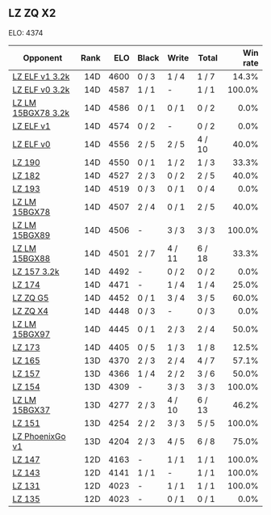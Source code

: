 ## LZ ZQ X2 ##

ELO: 4374

Opponent | Rank | ELO | Black | Write | Total | Win rate
---------|-----:|----:|-------|-------|-------|-------:
[LZ ELF v1 3.2k](LZ%20ELF%20v1%203.2k.md) | 14D | 4600 | 0 / 3 | 1 / 4 | 1 / 7 | 14.3%
[LZ ELF v0 3.2k](LZ%20ELF%20v0%203.2k.md) | 14D | 4587 | 1 / 1 | - | 1 / 1 | 100.0%
[LZ LM 15BGX78 3.2k](LZ%20LM%2015BGX78%203.2k.md) | 14D | 4586 | 0 / 1 | 0 / 1 | 0 / 2 | 0.0%
[LZ ELF v1](LZ%20ELF%20v1.md) | 14D | 4574 | 0 / 2 | - | 0 / 2 | 0.0%
[LZ ELF v0](LZ%20ELF%20v0.md) | 14D | 4556 | 2 / 5 | 2 / 5 | 4 / 10 | 40.0%
[LZ 190](LZ%20190.md) | 14D | 4550 | 0 / 1 | 1 / 2 | 1 / 3 | 33.3%
[LZ 182](LZ%20182.md) | 14D | 4527 | 2 / 3 | 0 / 2 | 2 / 5 | 40.0%
[LZ 193](LZ%20193.md) | 14D | 4519 | 0 / 3 | 0 / 1 | 0 / 4 | 0.0%
[LZ LM 15BGX78](LZ%20LM%2015BGX78.md) | 14D | 4507 | 2 / 4 | 0 / 1 | 2 / 5 | 40.0%
[LZ LM 15BGX89](LZ%20LM%2015BGX89.md) | 14D | 4506 | - | 3 / 3 | 3 / 3 | 100.0%
[LZ LM 15BGX88](LZ%20LM%2015BGX88.md) | 14D | 4501 | 2 / 7 | 4 / 11 | 6 / 18 | 33.3%
[LZ 157 3.2k](LZ%20157%203.2k.md) | 14D | 4492 | - | 0 / 2 | 0 / 2 | 0.0%
[LZ 174](LZ%20174.md) | 14D | 4471 | - | 1 / 4 | 1 / 4 | 25.0%
[LZ ZQ G5](LZ%20ZQ%20G5.md) | 14D | 4452 | 0 / 1 | 3 / 4 | 3 / 5 | 60.0%
[LZ ZQ X4](LZ%20ZQ%20X4.md) | 14D | 4448 | 0 / 3 | - | 0 / 3 | 0.0%
[LZ LM 15BGX97](LZ%20LM%2015BGX97.md) | 14D | 4445 | 0 / 1 | 2 / 3 | 2 / 4 | 50.0%
[LZ 173](LZ%20173.md) | 14D | 4405 | 0 / 5 | 1 / 3 | 1 / 8 | 12.5%
[LZ 165](LZ%20165.md) | 13D | 4370 | 2 / 3 | 2 / 4 | 4 / 7 | 57.1%
[LZ 157](LZ%20157.md) | 13D | 4366 | 1 / 4 | 2 / 2 | 3 / 6 | 50.0%
[LZ 154](LZ%20154.md) | 13D | 4309 | - | 3 / 3 | 3 / 3 | 100.0%
[LZ LM 15BGX37](LZ%20LM%2015BGX37.md) | 13D | 4277 | 2 / 3 | 4 / 10 | 6 / 13 | 46.2%
[LZ 151](LZ%20151.md) | 13D | 4254 | 2 / 2 | 3 / 3 | 5 / 5 | 100.0%
[LZ PhoenixGo v1](LZ%20PhoenixGo%20v1.md) | 13D | 4204 | 2 / 3 | 4 / 5 | 6 / 8 | 75.0%
[LZ 147](LZ%20147.md) | 12D | 4163 | - | 1 / 1 | 1 / 1 | 100.0%
[LZ 143](LZ%20143.md) | 12D | 4141 | 1 / 1 | - | 1 / 1 | 100.0%
[LZ 131](LZ%20131.md) | 12D | 4023 | - | 1 / 1 | 1 / 1 | 100.0%
[LZ 135](LZ%20135.md) | 12D | 4023 | - | 0 / 1 | 0 / 1 | 0.0%
